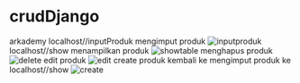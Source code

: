 # crudDjango
arkademy
localhost//inputProduk mengimput produk
![inputproduk](https://user-images.githubusercontent.com/77723545/105158302-67a78b00-5b40-11eb-92f6-68852bdb3f77.png)
localhost//show menampilkan produk
![showtable](https://user-images.githubusercontent.com/77723545/105158332-72fab680-5b40-11eb-9bab-6e19d643425c.png)
 menghapus produk
![delete](https://user-images.githubusercontent.com/77723545/105158346-75f5a700-5b40-11eb-9d8e-b3d7ec5a848f.png)
edit produk
![edit](https://user-images.githubusercontent.com/77723545/105158355-77bf6a80-5b40-11eb-924b-633a3511f99f.png)
create produk kembali ke mengimput produk ke localhost//show
![create](https://user-images.githubusercontent.com/77723545/105158363-79892e00-5b40-11eb-98ab-f93b5baf2312.png)

